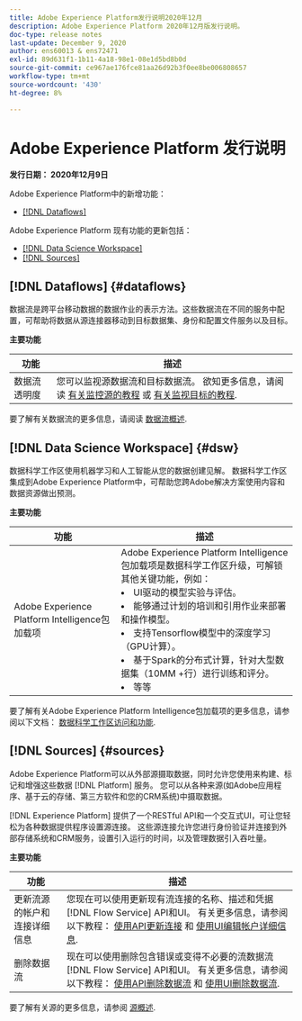 ```yaml
---
title: Adobe Experience Platform发行说明2020年12月
description: Adobe Experience Platform 2020年12月版发行说明。
doc-type: release notes
last-update: December 9, 2020
author: ens60013 & ens72471
exl-id: 89d631f1-1b11-4a18-98e1-08e1d5bd8b0d
source-git-commit: ce967ae176fce81aa26d92b3f0ee8be006808657
workflow-type: tm+mt
source-wordcount: '430'
ht-degree: 8%

---
```


# Adobe Experience Platform 发行说明

**发行日期： 2020年12月9日**

Adobe Experience Platform中的新增功能：

- [[!DNL Dataflows]](#dataflows)

Adobe Experience Platform 现有功能的更新包括：

- [[!DNL Data Science Workspace]](#dsw)
- [[!DNL Sources]](#sources)

## [!DNL Dataflows] {#dataflows}

数据流是跨平台移动数据的数据作业的表示方法。这些数据流在不同的服务中配置，可帮助将数据从源连接器移动到目标数据集、身份和配置文件服务以及目标。

**主要功能**

| 功能 | 描述 |
| ------- | ----------- |
| 数据流透明度 | 您可以监视源数据流和目标数据流。 欲知更多信息，请阅读 [有关监控源的教程](../../dataflows/ui/monitor-sources.md) 或 [有关监视目标的教程](../../dataflows/ui/monitor-destinations.md). |

要了解有关数据流的更多信息，请阅读 [数据流概述](../../dataflows/home.md).

## [!DNL Data Science Workspace] {#dsw}

数据科学工作区使用机器学习和人工智能从您的数据创建见解。 数据科学工作区集成到Adobe Experience Platform中，可帮助您跨Adobe解决方案使用内容和数据资源做出预测。

**主要功能**

| 功能 | 描述 |
| --- | ---|
| Adobe Experience Platform Intelligence包加载项 | Adobe Experience Platform Intelligence包加载项是数据科学工作区升级，可解锁其他关键功能，例如： <li> UI驱动的模型实验与评估。</li><li> 能够通过计划的培训和引用作业来部署和操作模型。</li><li> 支持Tensorflow模型中的深度学习（GPU计算）。</li><li> 基于Spark的分布式计算，针对大型数据集（10MM +行）进行训练和评分。</li><li>等等</li> |

要了解有关Adobe Experience Platform Intelligence包加载项的更多信息，请参阅以下文档： [数据科学工作区访问和功能](../../data-science-workspace/access-features-dsw.md).

## [!DNL Sources] {#sources}

Adobe Experience Platform可以从外部源摄取数据，同时允许您使用来构建、标记和增强这些数据 [!DNL Platform] 服务。 您可以从各种来源(如Adobe应用程序、基于云的存储、第三方软件和您的CRM系统)中摄取数据。

[!DNL Experience Platform] 提供了一个RESTful API和一个交互式UI，可让您轻松为各种数据提供程序设置源连接。 这些源连接允许您进行身份验证并连接到外部存储系统和CRM服务，设置引入运行的时间，以及管理数据引入吞吐量。

**主要功能**

| 功能 | 描述 |
| ------- | ----------- |
| 更新流源的帐户和连接详细信息 | 您现在可以使用更新现有流连接的名称、描述和凭据 [!DNL Flow Service] API和UI。 有关更多信息，请参阅以下教程： [使用API更新连接](../../sources/tutorials/api/update.md) 和 [使用UI编辑帐户详细信息](../../sources/tutorials/ui/monitor.md). |
| 删除数据流 | 现在可以使用删除包含错误或变得不必要的流数据流 [!DNL Flow Service] API和UI。 有关更多信息，请参阅以下教程： [使用API删除数据流](../../sources/tutorials/api/delete-dataflows.md) 和 [使用UI删除数据流](../../sources/tutorials/ui/delete.md). |

要了解有关源的更多信息，请参阅 [源概述](../../sources/home.md).
